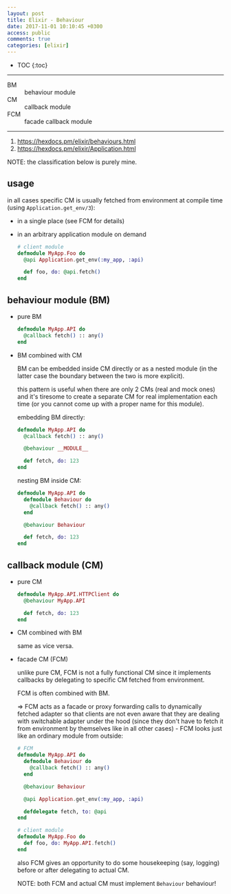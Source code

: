 ```yaml
---
layout: post
title: Elixir - Behaviour
date: 2017-11-01 10:10:45 +0300
access: public
comments: true
categories: [elixir]
---
```


<!-- more -->

* TOC
{:toc}
<hr>

<dl>
  <dt>BM</dt>
  <dd>behaviour module</dd>

  <dt>CM</dt>
  <dd>callback module</dd>

  <dt>FCM</dt>
  <dd>facade callback module</dd>
</dl>

<hr>

1. <https://hexdocs.pm/elixir/behaviours.html>
2. <https://hexdocs.pm/elixir/Application.html>

NOTE: the classification below is purely mine.

usage
-----

in all cases specific CM is usually fetched from environment at compile time
(using `Application.get_env/3`):

- in a single place (see FCM for details)
- in an arbitrary application module on demand

  ```elixir
  # client module
  defmodule MyApp.Foo do
    @api Application.get_env(:my_app, :api)

    def foo, do: @api.fetch()
  end
  ```

behaviour module (BM)
---------------------

- pure BM

  ```elixir
  defmodule MyApp.API do
    @callback fetch() :: any()
  end
  ```

- BM combined with CM

  BM can be embedded inside CM directly or as a nested module (in the latter
  case the boundary between the two is more explicit).

  this pattern is useful when there are only 2 CMs (real and mock ones) and
  it's tiresome to create a separate CM for real implementation each time
  (or you cannot come up with a proper name for this module).

  embedding BM directly:

  ```elixir
  defmodule MyApp.API do
    @callback fetch() :: any()

    @behaviour __MODULE__

    def fetch, do: 123
  end
  ```

  nesting BM inside CM:

  ```elixir
  defmodule MyApp.API do
    defmodule Behaviour do
      @callback fetch() :: any()
    end

    @behaviour Behaviour

    def fetch, do: 123
  end
  ```

callback module (CM)
--------------------

- pure CM

  ```elixir
  defmodule MyApp.API.HTTPClient do
    @behaviour MyApp.API

    def fetch, do: 123
  end
  ````

- CM combined with BM

  same as vice versa.

- facade CM (FCM)

  unlike pure CM, FCM is not a fully functional CM since it implements
  callbacks by delegating to specific CM fetched from environment.

  FCM is often combined with BM.

  => FCM acts as a facade or proxy forwarding calls to dynamically fetched
  adapter so that clients are not even aware that they are dealing with
  switchable adapter under the hood (since they don't have to fetch it from
  environment by themselves like in all other cases) - FCM looks just like
  an ordinary module from outside:

  ```elixir
  # FCM
  defmodule MyApp.API do
    defmodule Behaviour do
      @callback fetch() :: any()
    end

    @behaviour Behaviour

    @api Application.get_env(:my_app, :api)

    defdelegate fetch, to: @api
  end

  # client module
  defmodule MyApp.Foo do
    def foo, do: MyApp.API.fetch()
  end
  ```

  also FCM gives an opportunity to do some housekeeping (say, logging) before
  or after delegating to actual CM.

  NOTE: both FCM and actual CM must implement `Behaviour` behaviour!
